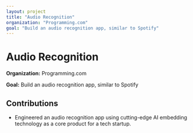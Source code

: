 ```yaml
---
layout: project
title: "Audio Recognition"
organization: "Programming.com"
goal: "Build an audio recognition app, similar to Spotify"
---
```


# Audio Recognition

**Organization:** Programming.com

**Goal:** Build an audio recognition app, similar to Spotify

## Contributions

- Engineered an audio recognition app using cutting-edge AI embedding technology as a core product for a tech startup.
